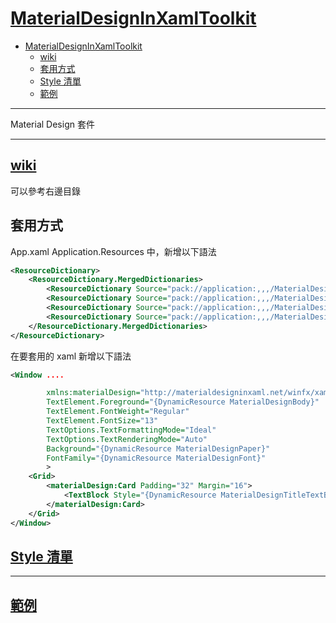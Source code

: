 # [MaterialDesignInXamlToolkit](https://github.com/MaterialDesignInXAML/MaterialDesignInXamlToolkit)

- [MaterialDesignInXamlToolkit](#materialdesigninxamltoolkit)
  - [wiki](#wiki)
  - [套用方式](#%e5%a5%97%e7%94%a8%e6%96%b9%e5%bc%8f)
  - [Style 清單](#style-%e6%b8%85%e5%96%ae)
  - [範例](#%e7%af%84%e4%be%8b)

---

Material Design 套件

---

## [wiki](https://github.com/MaterialDesignInXAML/MaterialDesignInXamlToolkit/wiki)

可以參考右邊目錄

## 套用方式

App.xaml Application.Resources 中，新增以下語法

```xml
<ResourceDictionary>
    <ResourceDictionary.MergedDictionaries>
        <ResourceDictionary Source="pack://application:,,,/MaterialDesignThemes.Wpf;component/Themes/MaterialDesignTheme.Light.xaml" />
        <ResourceDictionary Source="pack://application:,,,/MaterialDesignThemes.Wpf;component/Themes/MaterialDesignTheme.Defaults.xaml" />
        <ResourceDictionary Source="pack://application:,,,/MaterialDesignColors;component/Themes/Recommended/Primary/MaterialDesignColor.DeepPurple.xaml" />
        <ResourceDictionary Source="pack://application:,,,/MaterialDesignColors;component/Themes/Recommended/Accent/MaterialDesignColor.Lime.xaml" />
    </ResourceDictionary.MergedDictionaries>
</ResourceDictionary>
```

在要套用的 xaml 新增以下語法

```xml
<Window ....

        xmlns:materialDesign="http://materialdesigninxaml.net/winfx/xaml/themes"
        TextElement.Foreground="{DynamicResource MaterialDesignBody}"
        TextElement.FontWeight="Regular"
        TextElement.FontSize="13"
        TextOptions.TextFormattingMode="Ideal"
        TextOptions.TextRenderingMode="Auto"
        Background="{DynamicResource MaterialDesignPaper}"
        FontFamily="{DynamicResource MaterialDesignFont}"
        >
    <Grid>
        <materialDesign:Card Padding="32" Margin="16">
            <TextBlock Style="{DynamicResource MaterialDesignTitleTextBlock}">My First Material Design App</TextBlock>
        </materialDesign:Card>
    </Grid>
</Window>

```

## [Style 清單](https://github.com/MaterialDesignInXAML/MaterialDesignInXamlToolkit/wiki/ControlStyleList)

---

## [範例](https://github.com/Keboo/MaterialDesignInXaml.Examples)
